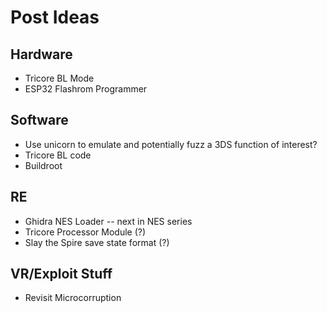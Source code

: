 #  Post Ideas

## Hardware
* Tricore BL Mode
* ESP32 Flashrom Programmer

## Software
* Use unicorn to emulate and potentially fuzz a 3DS function of interest?
* Tricore BL code
* Buildroot

## RE
* Ghidra NES Loader -- next in NES series
* Tricore Processor Module (?)
* Slay the Spire save state format (?)

## VR/Exploit Stuff
* Revisit Microcorruption


